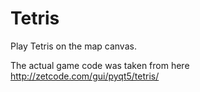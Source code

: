 # Tetris

Play Tetris on the map canvas.

The actual game code was taken from here http://zetcode.com/gui/pyqt5/tetris/
